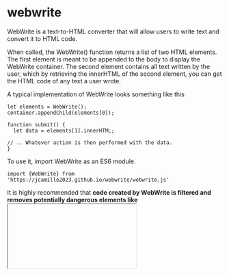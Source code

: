# webwrite
WebWrite is a text-to-HTML converter that will allow users to write text and convert it to HTML code.

When called, the WebWrite() function returns a list of two HTML elements. 
The first element is meant to be appended to the body to display the WebWrite container.
The second element contains all text written by the user, which by retrieving the innerHTML of the second element, you can get the HTML code of any text a user wrote.

A typical implementation of WebWrite looks something like this
```
let elements = WebWrite();
container.appendChild(elements[0]);

function submit() {
  let data = elements[1].innerHTML;

// .. Whatever action is then performed with the data.
}
```
To use it, import WebWrite as an ES6 module.
```
import {WebWrite} from 'https://jcamille2023.github.io/webwrite/webwrite.js'
```

It is highly recommended that **code created by WebWrite is filtered and removes potentially dangerous elements like <iframe>**. 
